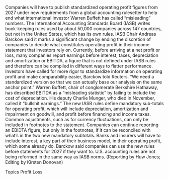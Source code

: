 Companies will have to publish standardized operating profit figures from 2027 under new requirements from a global accounting rulesetter to help end what international investor Warren Buffett has called “misleading” numbers.
The International Accounting Standards Board (IASB) writes book-keeping rules used by about 50,000 companies across 147 countries, but not in the United States, which has its own rules.
IASB Chair Andreas Barckow said it marks a significant change by ending the discretion of companies to decide what constitutes operating profit in their income statement that investors rely on.
Currently, before arriving at a net profit or loss, many companies report earnings before interest, taxes, depreciation and amortization or EBITDA, a figure that is not defined under IASB rules and therefore can be compiled in different ways to flatter performance.
Investors have called for more rigor to standardize information on operating profit and make comparability easier, Barckow told Reuters. “We need a standardized version so that we can actually base our analysis on the same anchor point.”
Warren Buffett, chair of conglomerate Berkshire Hathaway, has described EBITDA as a “misleading statistic” by failing to include the cost of depreciation. His deputy Charlie Munger, who died in November, called it “bullshit earnings.”
The new IASB rules define mandatory sub-totals for operating profit, which will include depreciation, amortization and impairment on goodwill, and profit before financing and income taxes.
Common adjustments, such as for currency fluctuations, can only be included in footnotes to the statement.
Companies can continue reporting an EBIDTA figure, but only in the footnotes, if it can be reconciled with what’s in the two new mandatory subtotals.
Banks and insurers will have to include interest, a key part of their business model, in their operating profit, which some already do.
Barckow said companies can use the new rules before statements for 2027 if they want to.
U.S. accounting rules are not being reformed in the same way as IASB norms.
(Reporting by Huw Jones; Editing by Kirsten Donovan)

Topics
Profit Loss
